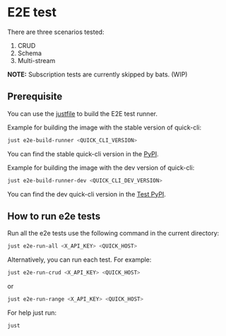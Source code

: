 # E2E test
There are three scenarios tested: </br>
1. CRUD
2. Schema
3. Multi-stream

**NOTE:** Subscription tests are currently skipped by bats. (WIP)

## Prerequisite
You can use the [justfile](../../justfile) to build the E2E test runner.

Example for building the image with the stable version of quick-cli:
```bash
just e2e-build-runner <QUICK_CLI_VERSION>
```
You can find the stable quick-cli version in the [PyPI](https://pypi.org/project/quick-cli/).

Example for building the image with the dev version of quick-cli:
```bash
just e2e-build-runner-dev <QUICK_CLI_DEV_VERSION>
```
You can find the dev quick-cli version in the [Test PyPI](https://test.pypi.org/project/quick-cli/).

## How to run e2e tests
Run all the e2e tests use the following command in the current directory:
```bash
just e2e-run-all <X_API_KEY> <QUICK_HOST>
```
Alternatively, you can run each test. For example:
```bash
just e2e-run-crud <X_API_KEY> <QUICK_HOST>
```
or
```bash
just e2e-run-range <X_API_KEY> <QUICK_HOST>
```

For help just run:
```bash
just
```